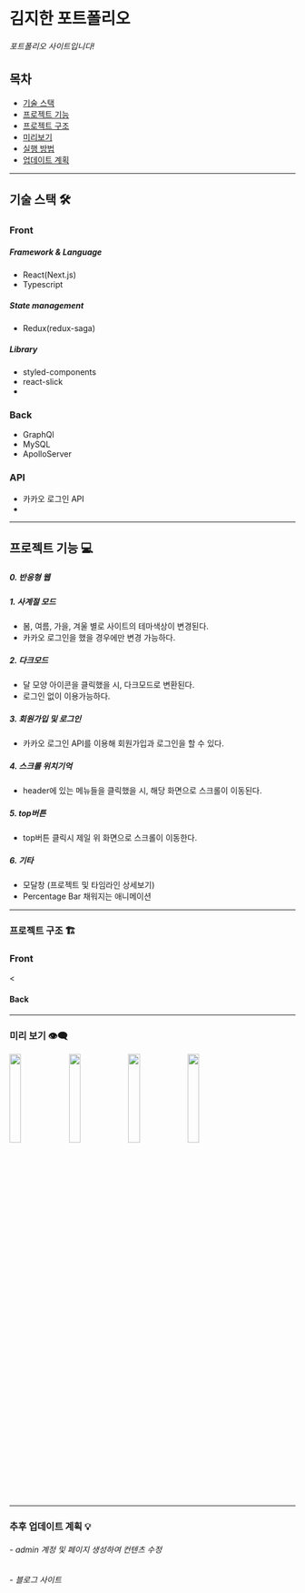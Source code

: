 # 김지한 포트폴리오
###### 포트폴리오 사이트입니다!
## 목차
- [기술 스택](#기술-스택)
- [프로젝트 기능](#프로젝트-기능)
- [프로젝트 구조](#프로젝트-구조)
- [미리보기](#미리보기)
- [실행 방법](#실행-방법)
- [업데이트 계획](#업데이트-계획)
-----
## 기술 스택 🛠️
### Front
##### Framework & Language
- React(Next.js)
- Typescript
##### State management
- Redux(redux-saga)
##### Library
- styled-components
- react-slick
- 
### Back
- GraphQl
- MySQL
- ApolloServer

### API
- 카카오 로그인 API
- 
-----
## 프로젝트 기능 💻
##### 0. 반응형 웹 
##### 1. 사계절 모드
- 봄, 여름, 가을, 겨울 별로 사이트의 테마색상이 변경된다.
- 카카오 로그인을 했을 경우에만 변경 가능하다.
##### 2. 다크모드
- 달 모양 아이콘을 클릭했을 시, 다크모드로 변환된다.
- 로그인 없이 이용가능하다.
##### 3. 회원가입 및 로그인
- 카카오 로그인 API를 이용해 회원가입과 로그인을 할 수 있다.
##### 4. 스크롤 위치기억
- header에 있는 메뉴들을 클릭했을 시, 해당 화면으로 스크롤이 이동된다.
##### 5. top버튼 
- top버튼 클릭시 제일 위 화면으로 스크롤이 이동한다.
##### 6. 기타
- 모달창 (프로젝트 및 타임라인 상세보기)
- Percentage Bar 채워지는 애니메이션
-----
### 프로젝트 구조 🏗️
### Front
<
#### Back
-----
### 미리 보기 👁️‍🗨️
<img src="https://user-images.githubusercontent.com/69563429/160766066-c1af01f1-3c8b-4b71-bb17-bd33a302307e.gif" width=20%/>
<img src="https://user-images.githubusercontent.com/69563429/160766173-6aa5b0a4-7d59-4fd8-9a76-8de073f88f1d.gif" width=20%/>

<img src="https://user-images.githubusercontent.com/69563429/160766279-05c4cd31-df07-449d-8bec-6862fcc49b44.gif" width=20%/>
<img src="https://user-images.githubusercontent.com/69563429/160766338-4947c3c3-bb9e-4a67-a248-0fd19eb7760a.gif" width=20%/>

-------------------------------------
### 추후 업데이트 계획 💡
###### - admin 계정 및 페이지 생성하여 컨텐츠 수정
###### - 블로그 사이트 
